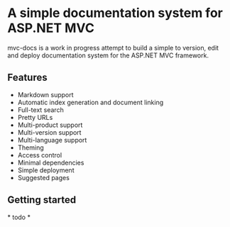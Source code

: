 # A simple documentation system for ASP.NET MVC

mvc-docs is a work in progress attempt to build a simple to version, edit and deploy
documentation system for the ASP.NET MVC framework.

## Features

* Markdown support
* Automatic index generation and document linking
* Full-text search
* Pretty URLs
* Multi-product support
* Multi-version support
* Multi-language support
* Theming
* Access control
* Minimal dependencies
* Simple deployment
* Suggested pages

## Getting started

\* todo \*